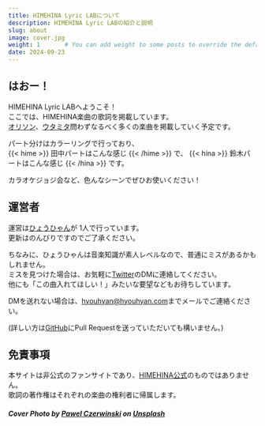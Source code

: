 ```yaml
---
title: HIMEHINA Lyric LABについて
description: HIMEHINA Lyric LABの紹介と説明
slug: about
image: cover.jpg
weight: 1       # You can add weight to some posts to override the default sorting (date descending)
date: 2024-09-23
---
```

## はおー！
HIMEHINA Lyric LABへようこそ！  
ここでは、HIMEHINA楽曲の歌詞を掲載しています。  
[オリソン](/categories/original/)、[ウタミタ](/categories/cover/)問わずなるべく多くの楽曲を掲載していく予定です。

パート分けはカラーリングで行っており、  
{{< hime >}}
田中パートはこんな感じ
{{< /hime >}}
で、
{{< hina >}}
鈴木パートはこんな感じ
{{< /hina >}}
です。

カラオケジョジ会など、色んなシーンでぜひお使いください！  


## 運営者

運営は[ひょうひゃん](https://twitter.com/hyouhyan)が 1人で行っています。  
更新はのんびりですのでご了承ください。  

ちなみに、ひょうひゃんは音楽知識が素人レベルなので、普通にミスがあるかもしれません。  
ミスを見つけた場合は、お気軽に[Twitter](https://twitter.com/hyouhyan)のDMに連絡してください。  
他にも「この曲入れてほしい！」みたいな要望などもお待ちしています。

DMを送れない場合は、[hyouhyan@hyouhyan.com](mailto:hyouhyan@hyouhyan.com)までメールでご連絡ください。  

(詳しい方は[GitHub](https://github.com/hyouhyan/himehina_lyricLab)にPull Requestを送っていただいても構いません。)


## 免責事項
本サイトは非公式のファンサイトであり、[HIMEHINA公式](https://himehina.jp/)のものではありません。  
歌詞の著作権はそれぞれの楽曲の権利者に帰属します。  

##### Cover Photo by [Pawel Czerwinski](https://unsplash.com/@pawel_czerwinski) on [Unsplash](https://unsplash.com/)